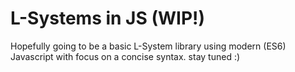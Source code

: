# L-Systems in JS (WIP!)
Hopefully going to be a basic L-System library using modern (ES6) Javascript with focus
on a concise syntax. stay tuned :)

